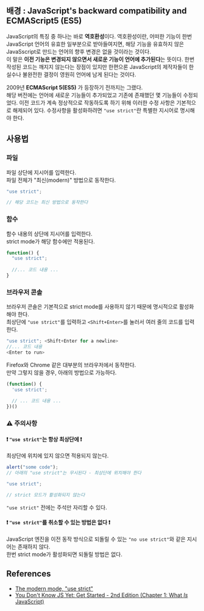 ## 배경 : JavaScript's backward compatibility and ECMAScript5 (ES5)

JavaScript의 특징 중 하나는 바로 **역호환성**이다. 역호환성이란, 어떠한 기능이 한번 JavaScript 언어의 유효한 일부분으로 받아들여지면, 해당 기능을 유효하지 않은 JavaSscript로 만드는 언어의 향후 변경은 없을 것이라는 것이다.  
이 말은 **이전 기능은 변경되지 않으면서 새로운 기능이 언어에 추가된다**는 뜻이다. 한번 작성된 코드는 깨지지 않는다는 장점이 있지만 한편으론 JavaScript의 제작자들이 한 실수나 불완전한 결정이 영원히 언어에 남게 된다는 것이다. 

2009년 **ECMAScript 5(ES5)** 가 등장하기 전까지는 그랬다.  
해당 버전에는 언어에 새로운 기능들이 추가되었고 기존에 존재했던 몇 기능들이 수정되었다. 이전 코드가 계속 정상적으로 작동하도록 하기 위해 이러한 수정 사항은 기본적으로 해제되어 있다. 수정사항을 활성화하려면 `"use strict"`란 특별한 지시어로 명시해야 한다. 
  

## 사용법
### 파일
파일 상단에 지시어를 입력한다.  
파일 전체가 "최신(modern)" 방법으로 동작한다. 
```javascript
"use strict";

// 해당 코드는 최신 방법으로 동작한다
```

### 함수
함수 내용의 상단에 지시어를 입력한다.  
strict mode가 해당 함수에만 적용된다.
```javascript
function() {
  "use strict";
  
  //... 코드 내용 ...
}
```

### 브라우저 콘솔
브라우저 콘솔은 기본적으로 strict mode를 사용하지 않기 때문에 명시적으로 활성화해야 한다.  
최상단에 `"use strict"`를 입력하고 `<Shift+Enter>`를 눌러서 여러 줄의 코드를 입력한다.
```javascript
"use strict"; <Shift+Enter for a newline>
//... 코드 내용
<Enter to run>
```
Firefox와 Chrome 같은 대부분의 브라우저에서 동작한다.  
만약 그렇지 않을 경우, 아래의 방법으로 가능하다.
```javascript
(function() {
  'use strict';
  
  // ... 코드 내용 ...
})()
```



### ⚠️ 주의사항
#### ❗ `"use strict"`는 항상 최상단에 ❗ 
최상단에 위치에 있지 않으면 적용되지 않는다.
```javascript
alert("some code");
// 아래의 "use strict"는 무시된다 - 최상단에 위치해야 한다

"use strict";

// strict 모드가 활성화되지 않는다
```
`"use strict"` 전에는 주석만 자리할 수 있다.  

#### ❗ `"use strict"`를 취소할 수 있는 방법은 없다 ❗ 
JavaScript 엔진을 이전 동작 방식으로 되돌릴 수 있는 `"no use strict"`와 같은 지시어는 존재하지 않다.  
한번 strict mode가 활성화되면 되돌릴 방법은 없다. 

## References

- [The modern mode, "use strict"](https://javascript.info/strict-mode)
- [You Don't Know JS Yet: Get Started - 2nd Edition (Chapter 1: What *Is* JavaScript)](https://github.com/getify/You-Dont-Know-JS/blob/2nd-ed/get-started/ch1.md)

